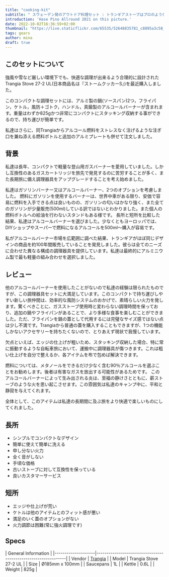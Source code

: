 ```yaml
---
title: "cooking-kit"
subtitle: " スウェーデン発のアウトドア料理セット : トランギアストーブはプロのような調理を可能にする屋外キッチン！"
introduction: 'Hase Pino Allround 2021 on this picture.'
date: 2022-10-02T16:36:59+02:00
thumbnail: "https://live.staticflickr.com/65535/52648835781_c8895a3c58_k.jpg"
tags: gears
author: mina
draft: true
---
```


## このセットについて
強風や雪など厳しい環境下でも、快適な調理が出来るよう合理的に設計されたTrangia Stove 27-2 UL(日本商品名は『ストームクッカーS』)を最近購入しました。

このコンパクトな調理セットには、アルミ製の鍋(ソースパン)2つ，フライパン，ケトル，風防＋ゴトク，ハンドル，真鍮製のアルコールバーナーが含まれます。重量はわずか825gかつ非常にコンパクトにスタッキング収納する事ができるので、持ち運びが簡単です。

私達はさらに、同Trangiaからアルコール燃料をストレスなく注げるような注ぎ口を兼ね添える燃料ボトルと追加のアルミプレートも併せて注文しました。

## 背景
私達は長年、コンパクトで軽量な登山用ガスバーナーを愛用していました。しかし互換性のあるガスカートリッジを旅先で発見するのに苦労することが多く、また長期旅に備え調理器具をアップグレードすることを考え始めました。

私達はガソリンバーナー又はアルコールバーナー、2つのオプションを考慮しました。
燃料にガソリンを使用するバーナーは、世界中車がある限り、安価で容易に燃料を入手できる点は良いものの、ガソリンの匂いはかなり強く、また全てのガソリンが少量販売(500ml)している訳ではないとわかりました。また個人の燃料ボトルへの給油を行わないスタンドもある様です。
長所と短所を比較した結果、私達はアルコールバーナーを選びました。少なくともヨーロッパでは、DIYショップやスーパーで燃料になるアルコールを500ml〜購入が容易です。

私がアルコールバーナー市場を広範囲に調べた結果、トランギアがほぼ同じデザインの商品を約100年間販売していることを発見しました。彼らは全てのニーズに合わせた異なる構成の調理器具を提供しています。私達は最終的にアルミニウム製で最も軽量の組み合わせを選択しました。


## レビュー
他のアルコールバーナーを使用したことがないので私達の経験は限られたものですが、この調理器具セットに大満足しています。このコンパクトで持ち運びしやすい新しい旅仲間は、効率的な風防システムのおかげで、素晴らしい火力を発します。驚くべきことに、ガスストーブ使用時と変わらない調理時間を保っており、追加の鍋やフライパンがあることで、より多様な食事を楽しむことができました。ただ、フライパンを鍋の蓋として代用するには完璧なサイズ感ではない点は少し不満です。Trangiaから普通の蓋を購入することもできますが、1つの機能しかないアクセサリーを持ちたくないので、とりあえず現状で我慢しています。

欠点といえば、エッジの仕上げが粗いため、スタッキング収納した場合、特に常に振動するような自転車旅において、運搬中に調理器具が傷つきます。これは粗い仕上げを自分で整えるか、各アイテムを布で包めば解決できます。

燃料については、メタノールをできるだけ少なく含む90％アルコールを選ぶことをお勧めします。後者は有害なガスを放出する可能性があるためです。
このアルコールバーナーによって生み出される炎は、至福の静けさとともに、薪ストーブのような火を思い起こさせます。この雰囲気は私達のキャンプ中に、平和と静寂を与えてくれます。

全体として、このアイテムは私達の長期間に及ぶ旅をより快適で楽しいものにしてくれました。

## 長所
- シンプルでコンパクトなデザイン
- 簡単に使えて簡単に洗える
- 申し分ない火力
- 全く音がしない
- 手頃な価格
- 古いストーブに対して互換性を保っている
- 良いカスタマーサービス

## 短所
- エッジや仕上げが荒い
- ケトルは他のアイテムとのフィット感が悪い
- 満足のいく蓋のオプションがない
- 火力調節は困難(常に強火調理です)


## Specs

|         General Information                                                        |
|--------------------|---------------------------------------------------------------|
| Vendor        | [Trangia](https://https://trangia.se/)                                |
| Model         | Trangia Stove 27-2 UL                                                     |
| Size          | Ø185mm x 100mm    |
| Saucepans        | 1L                                                              |
| Kettle        | 0.6L                                                              |
| Weight        | 825g                                                              |

